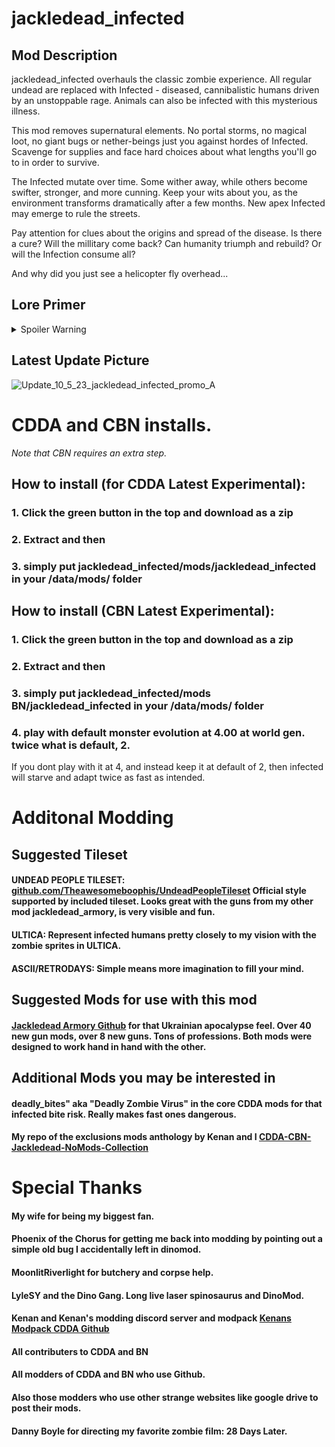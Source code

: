 # jackledead_infected
## Mod Description
jackledead_infected overhauls the classic zombie experience. All regular undead are replaced with Infected - diseased, cannibalistic humans driven by an unstoppable rage. Animals can also be infected with this mysterious illness.

This mod removes supernatural elements. No portal storms, no magical loot, no giant bugs or nether-beings just you against hordes of Infected. Scavenge for supplies and face hard choices about what lengths you'll go to in order to survive.

The Infected mutate over time. Some wither away, while others become swifter, stronger, and more cunning. Keep your wits about you, as the environment transforms dramatically after a few months. New apex Infected may emerge to rule the streets.

Pay attention for clues about the origins and spread of the disease. Is there a cure? Will the millitary come back? Can humanity triumph and rebuild? Or will the Infection consume all?

And why did you just see a helicopter fly overhead...

## Lore Primer
<details><summary>Spoiler Warning</summary>

We should have seen it coming. WHO and the CDC warned us. The conspiracy theorists warned us. We didn't listen.

It started small - isolated cases of a new rabies strain. But it quickly spiraled out of control. 

Mysterious mercenaries invaded the USA and the disease arrived with them. The president issued a draft and declared martial law but it wasn't enough. Florida and Hawaii were the first to fall. Then Washington DC. Then Montreal. It all happened so fast.

The infected weren't just mad - they were cannibals, eating anything living or dead. First came the chaos as victims turned overnight. Then the inevitable societal collapse.

Though strangely some seemed less afflicted by the effects of the infection. Whether by genetic immunity or viral suppresant drugs, it didn't affect everyone equally.

Now, months later, you're one of the last untouched by the Infection, through immunity or luck. You've seen devolution and adaptation in the infected. Some wither and starve, while others become primal alphas. Does any semblance of civilization remain? Will you cling to your morality, or descend into savagery like the infected around you? 

How far are you willing to go to survive?
</details>

## Latest Update Picture
![Update_10_5_23_jackledead_infected_promo_A](https://github.com/jackledead/jackledead_infected/assets/75153234/71ff716c-3105-4dc5-aa2b-23fe8e25f377)

# CDDA and CBN installs.
_Note that CBN requires an extra step._
## How to install (for CDDA Latest Experimental):
### 1. Click the green button in the top and download as a zip
### 2. Extract and then
### 3. simply put jackledead_infected/mods/jackledead_infected in your /data/mods/ folder

## How to install (CBN Latest Experimental):
### 1. Click the green button in the top and download as a zip
### 2. Extract and then
### 3. simply put jackledead_infected/mods BN/jackledead_infected in your /data/mods/ folder
### 4. play with default monster evolution at 4.00 at world gen. twice what is default, 2. 
If you dont play with it at 4, and instead keep it at default of 2, then infected will starve and adapt twice as fast as intended.

# Additonal Modding
## Suggested Tileset
#### UNDEAD PEOPLE TILESET: [github.com/Theawesomeboophis/UndeadPeopleTileset](https://github.com/Theawesomeboophis/UndeadPeopleTileset) Official style supported by included tileset. Looks great with the guns from my other mod jackledead_armory, is very visible and fun.
#### ULTICA: Represent infected humans pretty closely to my vision with the zombie sprites in ULTICA.
#### ASCII/RETRODAYS: Simple means more imagination to fill your mind.

## Suggested Mods for use with this mod
#### [Jackledead Armory Github](https://github.com/jackledead/jackledead_armory) for that Ukrainian apocalypse feel. Over 40 new gun mods, over 8 new guns. Tons of professions. Both mods were designed to work hand in hand with the other.

## Additional Mods you may be interested in
#### deadly_bites" aka "Deadly Zombie Virus" in the core CDDA mods for that infected bite risk. Really makes fast ones dangerous.
#### My repo of the exclusions mods anthology by Kenan and I [CDDA-CBN-Jackledead-NoMods-Collection](https://github.com/jackledead/CDDA-CBN-Jackledead-NoMods-Collection)

# Special Thanks
#### My wife for being my biggest fan.
#### Phoenix of the Chorus for getting me back into modding by pointing out a simple old bug I accidentally left in dinomod.
#### MoonlitRiverlight for butchery and corpse help.
#### LyleSY and the Dino Gang. Long live laser spinosaurus and DinoMod.
#### Kenan and Kenan's modding discord server and modpack [Kenans Modpack CDDA Github](https://github.com/Kenan2000/CDDA-Structured-Kenan-Modpack)
#### All contributers to CDDA and BN
#### All modders of CDDA and BN who use Github.
#### Also those modders who use other strange websites like google drive to post their mods.
#### Danny Boyle for directing my favorite zombie film: 28 Days Later.
